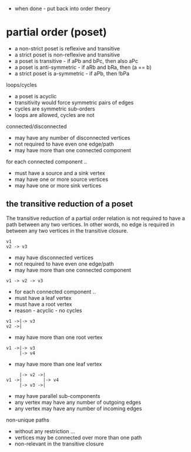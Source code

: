 
* when done - put back into order theory

<!-- ======================================================================= -->
# partial order (poset)

* a non-strict poset is reflexive and transitive
* a strict poset is non-reflexive and transitive
* a poset is transitive - if aPb and bPc, then also aPc
* a poset is anti-symmetric - if aRb and bRa, then (a == b)
* a strict poset is a-symmetric - if aPb, then !bPa

loops/cycles

* a poset is acyclic
* transitivity would force symmetric pairs of edges
* cycles are symmetric sub-orders
* loops are allowed, cycles are not

connected/disconnected

* may have any number of disconnected vertices
* not required to have even one edge/path
* may have more than one connected component

for each connected component ..

* must have a source and a sink vertex
* may have one or more source vertices
* may have one or more sink vertices

<!-- ======================================================================= -->
## the transitive reduction of a poset

The transitive reduction of a partial order relation is not required to have
a path between any two vertices. In other words, no edge is required in between
any two vertices in the transitive closure.

```
v1
v2 -> v3
```

* may have disconnected vertices
* not required to have even one edge/path
* may have more than one connected component

```
v1 -> v2 -> v3
```

* for each connected component ..
* must have a leaf vertex
* must have a root vertex
* reason - acyclic - no cycles

```
v1 ->|-> v3
v2 ->|
```

* may have more than one root vertex

```
v1 ->|-> v3
     |-> v4
```

* may have more than one leaf vertex

```
     |-> v2 ->|
v1 ->|        |-> v4
     |-> v3 ->|
```

* may have parallel sub-components
* any vertex may have any number of outgoing edges
* any vertex may have any number of incoming edges

non-unique paths

* without any restriction ...
* vertices may be connected over more than one path
* non-relevant in the transitive closure
